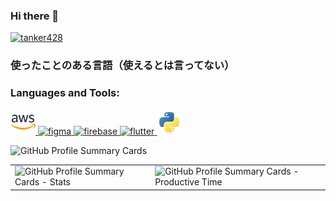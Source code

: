 ### Hi there 👋

<!--
**tanker428/tanker428** is a ✨ _special_ ✨ repository because its `README.md` (this file) appears on your GitHub profile.

Here are some ideas to get you started:

- 🔭 I’m currently working on ...
- 🌱 I’m currently learning ...
- 👯 I’m looking to collaborate on ...
- 🤔 I’m looking for help with ...
- 💬 Ask me about ...
- 📫 How to reach me: ...
- 😄 Pronouns: ...
- ⚡ Fun fact: ...
-->
<p align="left">
    <a href="https://github.com/yutkat/yutkat/">
        <img src="https://komarev.com/ghpvc/?username=tanker428" alt="tanker428" />
    </a>
</p>
<h3 align="left">使ったことのある言語（使えるとは言ってない）</h3>
<h3 align="left">Languages and Tools:</h3>
<p align="left"> <a href="https://aws.amazon.com" target="_blank" rel="noreferrer"> <img src="https://raw.githubusercontent.com/devicons/devicon/master/icons/amazonwebservices/amazonwebservices-original-wordmark.svg" alt="aws" width="40" height="40"/> </a> <a href="https://www.figma.com/" target="_blank" rel="noreferrer"> <img src="https://www.vectorlogo.zone/logos/figma/figma-icon.svg" alt="figma" width="40" height="40"/> </a> <a href="https://firebase.google.com/" target="_blank" rel="noreferrer"> <img src="https://www.vectorlogo.zone/logos/firebase/firebase-icon.svg" alt="firebase" width="40" height="40"/> </a> <a href="https://flutter.dev" target="_blank" rel="noreferrer"> <img src="https://www.vectorlogo.zone/logos/flutterio/flutterio-icon.svg" alt="flutter" width="40" height="40"/> </a> <a href="https://www.python.org" target="_blank" rel="noreferrer"> <img src="https://raw.githubusercontent.com/devicons/devicon/master/icons/python/python-original.svg" alt="python" width="40" height="40"/> </a> </p>

<p align="left">
 <a href="http://github-profile-summary-cards.vercel.app/api/cards/profile-details?username={tanker428}&theme={github_dark}">
 </a>
</p>

![GitHub Profile Summary Cards](http://github-profile-summary-cards.vercel.app/api/cards/profile-details?username=tanker428&theme=2077)

<table>
  <tr>
    <td>
      <img src="http://github-profile-summary-cards.vercel.app/api/cards/stats?username=tanker428&theme=2077" alt="GitHub Profile Summary Cards - Stats" />
    </td>
    <td>
      <img src="http://github-profile-summary-cards.vercel.app/api/cards/productive-time?username=tanker428&theme=2077&utcOffset=8" alt="GitHub Profile Summary Cards - Productive Time" />
    </td>
  </tr>
</table>

<!-- ![](http://github-profile-summary-cards.vercel.app/api/cards/stats?username=tanker428&theme=2077) 

![](http://github-profile-summary-cards.vercel.app/api/cards/productive-time?username=tanker428&theme=2077&utcOffset=8) -->


